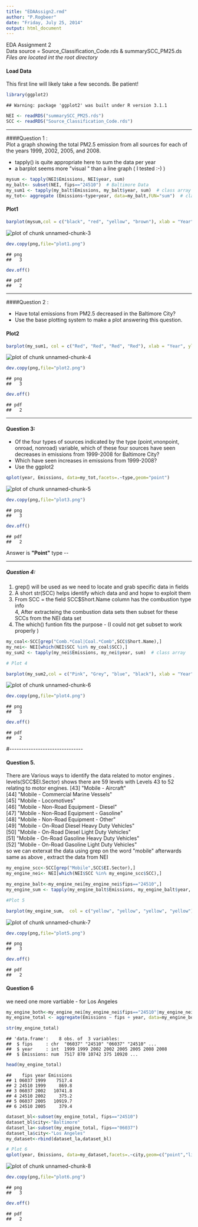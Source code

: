 ```yaml
---
title: "EDAAssign2.rmd"
author: "P.Rogbeer"
date: "Friday, July 25, 2014"
output: html_document
---
```


EDA Assignment 2  
Data source = Source_Classification_Code.rds & summarySCC_PM25.ds 
*Files are located int the root directory*

#### Load Data
This first line will likely take a few seconds. Be patient!


```r
library(ggplot2)
```

```
## Warning: package 'ggplot2' was built under R version 3.1.1
```

```r
NEI <- readRDS("summarySCC_PM25.rds")
SCC <- readRDS("Source_Classification_Code.rds")
```

---


####Question 1 :  
Plot a graph showing the total PM2.5 emission from all sources for each of  
the years 1999, 2002, 2005, and 2008.  
- tapply() is quite appropriate here to sum the data per year  
- a barplot seems more "visual " than a line graph ( I tested :-) )


```r
mysum <- tapply(NEI$Emissions, NEI$year, sum)
my_balt<- subset(NEI, fips=="24510")  # Baltimore Data
my_sum1 <- tapply(my_balt$Emissions, my_balt$year, sum)  # class array
my_tot<- aggregate (Emissions~type+year, data=my_balt,FUN="sum")  # class data frame
```


#### Plot1 


```r
barplot(mysum,col = c("black", "red", "yellow", "brown"), xlab = "Year", ylab = "Total PM 2.5 Emissions")
```

![plot of chunk unnamed-chunk-3](figure/unnamed-chunk-3.png) 

```r
dev.copy(png,file="plot1.png")
```

```
## png 
##   3
```

```r
dev.off()
```

```
## pdf 
##   2
```


---


####Question 2 :  
- Have total emissions from PM2.5 decreased in the Baltimore City?  
- Use the base plotting system to make a plot answering this question.



#### Plot2 


```r
barplot(my_sum1, col = c("Red", "Red", "Red", "Red"), xlab = "Year", ylab = "Total PM 2.5 Emissions")
```

![plot of chunk unnamed-chunk-4](figure/unnamed-chunk-4.png) 

```r
dev.copy(png,file="plot2.png")
```

```
## png 
##   3
```

```r
dev.off()
```

```
## pdf 
##   2
```

---

#### Question 3:
- Of the four types of sources indicated by the type (point,vnonpoint, onroad, nonroad) variable, which of these four sources have seen decreases in emissions from 1999-2008 for Baltimore City?  
- Which have seen increases in emissions from 1999-2008? 
- Use the ggplot2 




```r
qplot(year, Emissions, data=my_tot,facets=.~type,geom="point")
```

![plot of chunk unnamed-chunk-5](figure/unnamed-chunk-5.png) 

```r
dev.copy(png,file="plot3.png")
```

```
## png 
##   3
```

```r
dev.off()
```

```
## pdf 
##   2
```

Answer is **"Point"** type --

---

##### Question 4: 

1.  grep() will be used as we need to locate and grab specific data in fields  
2. A short str(SCC) helps identify which data and and hopw to exploit them  
3. From SCC =  the field SCC$Short.Name column has the combustion type info  
4, After extracteing the combustion data sets then subset for these SCCs from the NEI data set  
5. The which() funtion fits the purpose - (I could not get subset to work properly )




```r
my_coal<-SCC[grep("Comb.*Coal|Coal.*Comb",SCC$Short.Name),]  
my_nei<- NEI[which(NEI$SCC %in% my_coal$SCC),]
my_sum2 <- tapply(my_nei$Emissions, my_nei$year, sum)  # class array

# Plot 4

barplot(my_sum2,col = c("Pink", "Grey", "blue", "black"), xlab = "Year", ylab = "Emissions")
```

![plot of chunk unnamed-chunk-6](figure/unnamed-chunk-6.png) 

```r
dev.copy(png,file="plot4.png")
```

```
## png 
##   3
```

```r
dev.off()
```

```
## pdf 
##   2
```



#-------------------------------

#### Question 5.

There are Various ways to identify the data related to motor engines .
levels(SCC$EI.Sector) shows there are 59 levels with Levels 43 to 52 relating to motor engines.
[43] "Mobile - Aircraft"  
[44] "Mobile - Commercial Marine Vessels"  
[45] "Mobile - Locomotives"                              
[46] "Mobile - Non-Road Equipment - Diesel"              
[47] "Mobile - Non-Road Equipment - Gasoline"            
[48] "Mobile - Non-Road Equipment - Other"               
[49] "Mobile - On-Road Diesel Heavy Duty Vehicles"       
[50] "Mobile - On-Road Diesel Light Duty Vehicles"       
[51] "Mobile - On-Road Gasoline Heavy Duty Vehicles"     
[52] "Mobile - On-Road Gasoline Light Duty Vehicles"     
so we can exterxat the data using grep on the word "mobile"
afterwards same as above , extract the data from NEI




```r
my_engine_scc<-SCC[grep("Mobile",SCC$EI.Sector),]
my_engine_nei<- NEI[which(NEI$SCC %in% my_engine_scc$SCC),]

my_engine_balt<-my_engine_nei[my_engine_nei$fips=="24510",]
my_engine_sum <- tapply(my_engine_balt$Emissions, my_engine_balt$year, sum)  # class array

#Plot 5

barplot(my_engine_sum,  col = c("yellow", "yellow", "yellow", "yellow"), xlab = "Year", ylab = "Emissions")
```

![plot of chunk unnamed-chunk-7](figure/unnamed-chunk-7.png) 

```r
dev.copy(png,file="plot5.png")
```

```
## png 
##   3
```

```r
dev.off()
```

```
## pdf 
##   2
```




#### Question 6

we need one more vartiable - for Los Angeles



```r
my_engine_both<-my_engine_nei[my_engine_nei$fips=="24510"|my_engine_nei$fips=="06037",]
my_engine_total <- aggregate(Emissions ~ fips + year, data=my_engine_both,FUN="sum")

str(my_engine_total)
```

```
## 'data.frame':	8 obs. of  3 variables:
##  $ fips     : chr  "06037" "24510" "06037" "24510" ...
##  $ year     : int  1999 1999 2002 2002 2005 2005 2008 2008
##  $ Emissions: num  7517 870 10742 375 10920 ...
```

```r
head(my_engine_total)
```

```
##    fips year Emissions
## 1 06037 1999    7517.4
## 2 24510 1999     869.8
## 3 06037 2002   10741.8
## 4 24510 2002     375.2
## 5 06037 2005   10919.7
## 6 24510 2005     379.4
```

```r
dataset_bl<-subset(my_engine_total, fips=="24510")
dataset_bl$city<-"Baltimore"
dataset_la<-subset(my_engine_total, fips=="06037")
dataset_la$city<-"Los Angeles"
my_dataset<-rbind(dataset_la,dataset_bl)

# Plot 6
qplot(year, Emissions, data=my_dataset,facets=.~city,geom=c("point","line"))
```

![plot of chunk unnamed-chunk-8](figure/unnamed-chunk-8.png) 

```r
dev.copy(png,file="plot6.png")
```

```
## png 
##   3
```

```r
dev.off()
```

```
## pdf 
##   2
```




